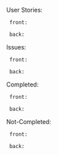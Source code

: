 User Stories:

     front:
  
     back:
  
Issues:

     front:

     back:

Completed:

     front:

     back:

Not-Completed:

     front:

     back:
